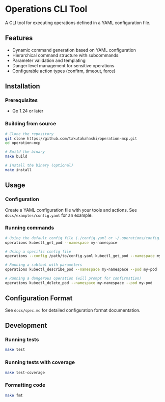 # Operations CLI Tool

A CLI tool for executing operations defined in a YAML configuration file.

## Features

- Dynamic command generation based on YAML configuration
- Hierarchical command structure with subcommands
- Parameter validation and templating
- Danger level management for sensitive operations
- Configurable action types (confirm, timeout, force)

## Installation

### Prerequisites

- Go 1.24 or later

### Building from source

```bash
# Clone the repository
git clone https://github.com/takutakahashi/operation-mcp.git
cd operation-mcp

# Build the binary
make build

# Install the binary (optional)
make install
```

## Usage

### Configuration

Create a YAML configuration file with your tools and actions. See `docs/examples/config.yaml` for an example.

### Running commands

```bash
# Using the default config file (./config.yaml or ~/.operations/config.yaml)
operations kubectl_get_pod --namespace my-namespace

# Using a specific config file
operations --config /path/to/config.yaml kubectl_get_pod --namespace my-namespace

# Running a subtool with parameters
operations kubectl_describe_pod --namespace my-namespace --pod my-pod

# Running a dangerous operation (will prompt for confirmation)
operations kubectl_delete_pod --namespace my-namespace --pod my-pod
```

## Configuration Format

See `docs/spec.md` for detailed configuration format documentation.

## Development

### Running tests

```bash
make test
```

### Running tests with coverage

```bash
make test-coverage
```

### Formatting code

```bash
make fmt
```
